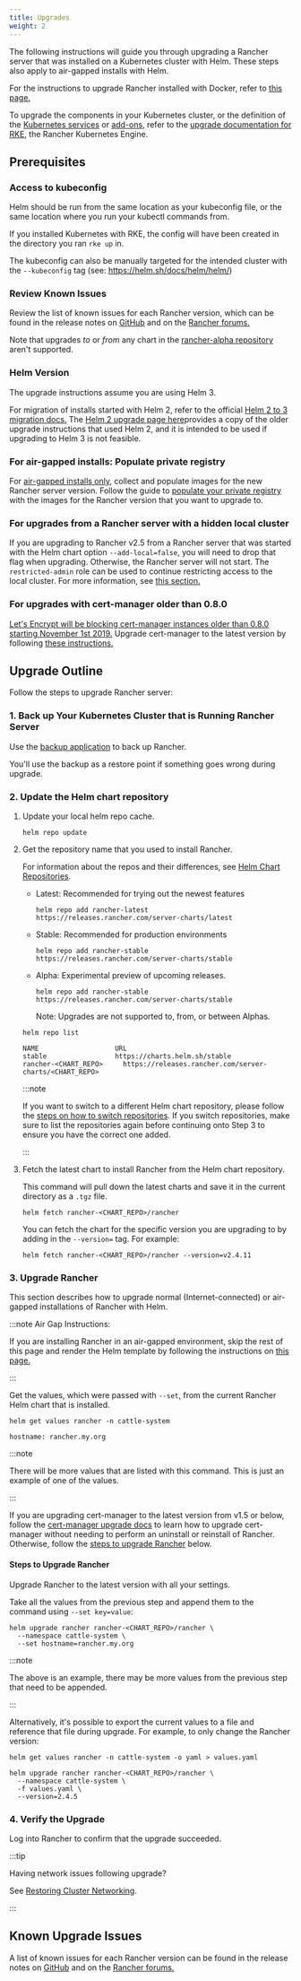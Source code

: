 ```yaml
---
title: Upgrades
weight: 2
---
```

The following instructions will guide you through upgrading a Rancher server that was installed on a Kubernetes cluster with Helm. These steps also apply to air-gapped installs with Helm.

For the instructions to upgrade Rancher installed with Docker, refer to [this page.](../other-installation-methods/rancher-on-a-single-node-with-docker/upgrade-docker-installed-rancher.md)

To upgrade the components in your Kubernetes cluster, or the definition of the [Kubernetes services](https://rancher.com/docs/rke/latest/en/config-options/services/) or [add-ons](https://rancher.com/docs/rke/latest/en/config-options/add-ons/), refer to the [upgrade documentation for RKE](https://rancher.com/docs/rke/latest/en/upgrades/), the Rancher Kubernetes Engine.


## Prerequisites

### Access to kubeconfig

Helm should be run from the same location as your kubeconfig file, or the same location where you run your kubectl commands from.

If you installed Kubernetes with RKE, the config will have been created in the directory you ran `rke up` in.

The kubeconfig can also be manually targeted for the intended cluster with the `--kubeconfig` tag (see: https://helm.sh/docs/helm/helm/)

### Review Known Issues

Review the list of known issues for each Rancher version, which can be found in the release notes on [GitHub](https://github.com/rancher/rancher/releases) and on the [Rancher forums.](https://forums.rancher.com/c/announcements/12)

Note that upgrades _to_ or _from_ any chart in the [rancher-alpha repository](../../../reference-guides/installation-references/helm-chart-options.md#helm-chart-repositories/) aren't supported.

### Helm Version

The upgrade instructions assume you are using Helm 3.

For migration of installs started with Helm 2, refer to the official [Helm 2 to 3 migration docs.](https://helm.sh/blog/migrate-from-helm-v2-to-helm-v3/) The [Helm 2 upgrade page here](../../../../versioned_docs/version-2.0-2.4/getting-started/installation-and-upgrade/install-upgrade-on-a-kubernetes-cluster/upgrades/helm2.md)provides a copy of the older upgrade instructions that used Helm 2, and it is intended to be used if upgrading to Helm 3 is not feasible.

### For air-gapped installs: Populate private registry

For [air-gapped installs only,](../../../pages-for-subheaders/air-gapped-helm-cli-install.md) collect and populate images for the new Rancher server version. Follow the guide to [populate your private registry](../other-installation-methods/air-gapped-helm-cli-install/publish-images.md) with the images for the Rancher version that you want to upgrade to.

### For upgrades from a Rancher server with a hidden local cluster

If you are upgrading to Rancher v2.5 from a Rancher server that was started with the Helm chart option `--add-local=false`, you will need to drop that flag when upgrading. Otherwise, the Rancher server will not start. The `restricted-admin` role can be used to continue restricting access to the local cluster. For more information, see [this section.](../../../how-to-guides/advanced-user-guides/authentication-permissions-and-global-configuration/manage-role-based-access-control-rbac/global-permissions.md#upgrading-from-rancher-with-a-hidden-local-cluster)

### For upgrades with cert-manager older than 0.8.0

[Let's Encrypt will be blocking cert-manager instances older than 0.8.0 starting November 1st 2019.](https://community.letsencrypt.org/t/blocking-old-cert-manager-versions/98753) Upgrade cert-manager to the latest version by following [these instructions.](../resources/upgrade-cert-manager.md)

## Upgrade Outline

Follow the steps to upgrade Rancher server:


### 1. Back up Your Kubernetes Cluster that is Running Rancher Server

Use the [backup application](../../../how-to-guides/new-user-guides/backup-restore-and-disaster-recovery/back-up-rancher.md) to back up Rancher.

You'll use the backup as a restore point if something goes wrong during upgrade.

### 2. Update the Helm chart repository

1. Update your local helm repo cache.

    ```
    helm repo update
    ```

1. Get the repository name that you used to install Rancher.

    For information about the repos and their differences, see [Helm Chart Repositories](../../../reference-guides/installation-references/helm-chart-options.md#helm-chart-repositories).

    - Latest: Recommended for trying out the newest features
        ```
        helm repo add rancher-latest https://releases.rancher.com/server-charts/latest
        ```
    - Stable: Recommended for production environments
        ```
        helm repo add rancher-stable https://releases.rancher.com/server-charts/stable
        ```
    - Alpha: Experimental preview of upcoming releases.
        ```
        helm repo add rancher-stable https://releases.rancher.com/server-charts/stable
        ```
        Note: Upgrades are not supported to, from, or between Alphas.

    ```
    helm repo list

    NAME          	       URL
    stable        	       https://charts.helm.sh/stable
    rancher-<CHART_REPO>	 https://releases.rancher.com/server-charts/<CHART_REPO>
    ```

    :::note

    If you want to switch to a different Helm chart repository, please follow the [steps on how to switch repositories](../resources/choose-a-rancher-version.md#switching-to-a-different-helm-chart-repository). If you switch repositories, make sure to list the repositories again before continuing onto Step 3 to ensure you have the correct one added.

    :::

1. Fetch the latest chart to install Rancher from the Helm chart repository.

    This command will pull down the latest charts and save it in the current directory as a `.tgz` file.

    ```plain
    helm fetch rancher-<CHART_REPO>/rancher
    ```
    You can fetch the chart for the specific version you are upgrading to by adding in the `--version=` tag.  For example:

    ```plain
    helm fetch rancher-<CHART_REPO>/rancher --version=v2.4.11
    ```

### 3. Upgrade Rancher

This section describes how to upgrade normal (Internet-connected) or air-gapped installations of Rancher with Helm.

:::note Air Gap Instructions:

If you are installing Rancher in an air-gapped environment, skip the rest of this page and render the Helm template by following the instructions on [this page.](air-gapped-upgrades.md)

:::


Get the values, which were passed with `--set`, from the current Rancher Helm chart that is installed.

```
helm get values rancher -n cattle-system

hostname: rancher.my.org
```

:::note

There will be more values that are listed with this command. This is just an example of one of the values.

:::


If you are upgrading cert-manager to the latest version from v1.5 or below, follow the [cert-manager upgrade docs](../resources/upgrade-cert-manager.md#option-c-upgrade-cert-manager-from-versions-1-5-and-below) to learn how to upgrade cert-manager without needing to perform an uninstall or reinstall of Rancher. Otherwise, follow the [steps to upgrade Rancher](#steps-to-upgrade-rancher) below.

#### Steps to Upgrade Rancher

Upgrade Rancher to the latest version with all your settings.

Take all the values from the previous step and append them to the command using `--set key=value`:

```
helm upgrade rancher rancher-<CHART_REPO>/rancher \
  --namespace cattle-system \
  --set hostname=rancher.my.org
```

:::note

The above is an example, there may be more values from the previous step that need to be appended.

:::

Alternatively, it's possible to export the current values to a file and reference that file during upgrade. For example, to only change the Rancher version:

```
helm get values rancher -n cattle-system -o yaml > values.yaml

helm upgrade rancher rancher-<CHART_REPO>/rancher \
  --namespace cattle-system \
  -f values.yaml \
  --version=2.4.5
```

### 4. Verify the Upgrade

Log into Rancher to confirm that the upgrade succeeded.

:::tip

Having network issues following upgrade?

See [Restoring Cluster Networking](../../../../versioned_docs/version-2.0-2.4/getting-started/installation-and-upgrade/install-upgrade-on-a-kubernetes-cluster/upgrades/namespace-migration.md).

:::

## Known Upgrade Issues

A list of known issues for each Rancher version can be found in the release notes on [GitHub](https://github.com/rancher/rancher/releases) and on the [Rancher forums.](https://forums.rancher.com/c/announcements/12)
